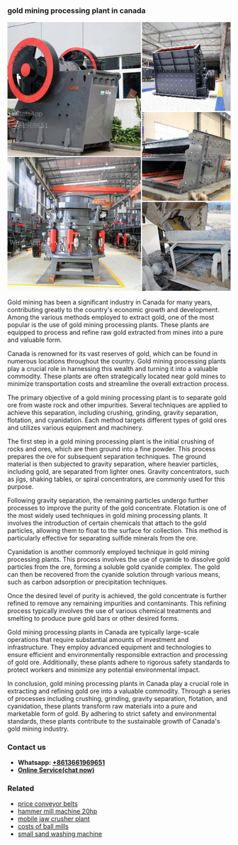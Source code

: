 <h3>gold mining processing plant in canada</h3><img src='1708497579.jpg' alt=''><p>Gold mining has been a significant industry in Canada for many years, contributing greatly to the country's economic growth and development. Among the various methods employed to extract gold, one of the most popular is the use of gold mining processing plants. These plants are equipped to process and refine raw gold extracted from mines into a pure and valuable form.</p><p>Canada is renowned for its vast reserves of gold, which can be found in numerous locations throughout the country. Gold mining processing plants play a crucial role in harnessing this wealth and turning it into a valuable commodity. These plants are often strategically located near gold mines to minimize transportation costs and streamline the overall extraction process.</p><p>The primary objective of a gold mining processing plant is to separate gold ore from waste rock and other impurities. Several techniques are applied to achieve this separation, including crushing, grinding, gravity separation, flotation, and cyanidation. Each method targets different types of gold ores and utilizes various equipment and machinery.</p><p>The first step in a gold mining processing plant is the initial crushing of rocks and ores, which are then ground into a fine powder. This process prepares the ore for subsequent separation techniques. The ground material is then subjected to gravity separation, where heavier particles, including gold, are separated from lighter ones. Gravity concentrators, such as jigs, shaking tables, or spiral concentrators, are commonly used for this purpose.</p><p>Following gravity separation, the remaining particles undergo further processes to improve the purity of the gold concentrate. Flotation is one of the most widely used techniques in gold mining processing plants. It involves the introduction of certain chemicals that attach to the gold particles, allowing them to float to the surface for collection. This method is particularly effective for separating sulfide minerals from the ore.</p><p>Cyanidation is another commonly employed technique in gold mining processing plants. This process involves the use of cyanide to dissolve gold particles from the ore, forming a soluble gold cyanide complex. The gold can then be recovered from the cyanide solution through various means, such as carbon adsorption or precipitation techniques.</p><p>Once the desired level of purity is achieved, the gold concentrate is further refined to remove any remaining impurities and contaminants. This refining process typically involves the use of various chemical treatments and smelting to produce pure gold bars or other desired forms.</p><p>Gold mining processing plants in Canada are typically large-scale operations that require substantial amounts of investment and infrastructure. They employ advanced equipment and technologies to ensure efficient and environmentally responsible extraction and processing of gold ore. Additionally, these plants adhere to rigorous safety standards to protect workers and minimize any potential environmental impact.</p><p>In conclusion, gold mining processing plants in Canada play a crucial role in extracting and refining gold ore into a valuable commodity. Through a series of processes including crushing, grinding, gravity separation, flotation, and cyanidation, these plants transform raw materials into a pure and marketable form of gold. By adhering to strict safety and environmental standards, these plants contribute to the sustainable growth of Canada's gold mining industry.</p><h3>Contact us</h3><ul><li><strong>Whatsapp:&nbsp;<a href="https://wa.me/8613661969651">+8613661969651</a></strong></li><li><a href="https://swt.shibang-china.com/?git&amp;zhl&amp;gold mining processing plant in canada"><strong>Online Service(chat now)</strong></a></li></ul><h3>Related</h3><ul><li><a href='price conveyor belts.md'>price conveyor belts</a></li><li><a href='hammer mill machine 20hp.md'>hammer mill machine 20hp</a></li><li><a href='mobile jaw crusher plant.md'>mobile jaw crusher plant</a></li><li><a href='costs of ball mills.md'>costs of ball mills</a></li><li><a href='small sand washing machine.md'>small sand washing machine</a></li></ul>